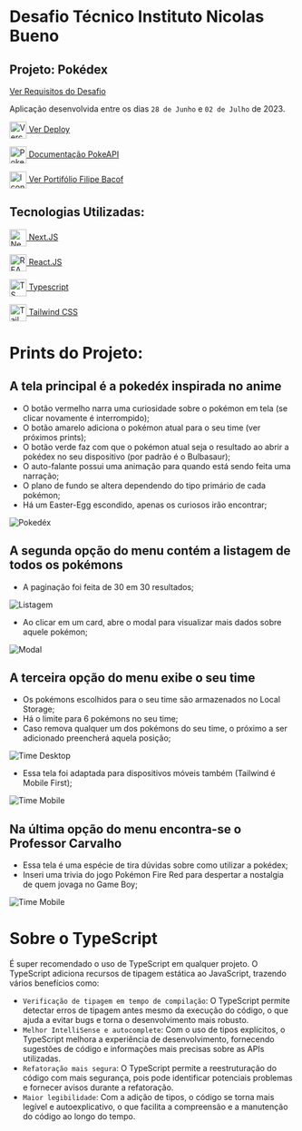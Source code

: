# Desafio Técnico Instituto Nicolas Bueno

## Projeto: Pokédex
[Ver Requisitos do Desafio](https://github.com/Filipe-Bacof/pokedex-inb/blob/master/DESAFIO.md)

Aplicação desenvolvida entre os dias `28 de Junho` e `02 de Julho` de 2023.

[<img alt="Vercel" height="30" width="30" align="center" src="https://assets.vercel.com/image/upload/front/favicon/vercel/180x180.png" /> Ver Deploy](https://pokedex-bacof.vercel.app)

[<img alt="Pokebola" height="30" width="30" align="center" src="https://www.freeiconspng.com/thumbs/pokeball-icon/pokeball-icon-23.png" /> Documentação PokeAPI](https://pokeapi.co/docs/v2)

[<img alt="Icon Portifolio" height="30" width="30" align="center" src="https://raw.githubusercontent.com/Filipe-Bacof/next-portifolio/master/src/app/icon.png?token=GHSAT0AAAAAACEFKL4EF4RR337K4B3S6SFOZFBRRJQ" /> Ver Portifólio Filipe Bacof](https://portifolio-filipe-bacof.vercel.app/)

## Tecnologias Utilizadas:
[<img alt="NextJS" height="30" width="30" align="center" src="https://dinhanhthi.com/img/header/nextjs.png" /> Next.JS](https://nextjs.org)

[<img alt="REACT.JS" height="30" width="30" align="center" src="https://upload.wikimedia.org/wikipedia/commons/thumb/a/a7/React-icon.svg/1200px-React-icon.svg.png" /> React.JS](https://react.dev)

[<img alt="TS" height="30" width="30" align="center" src="https://upload.wikimedia.org/wikipedia/commons/thumb/4/4c/Typescript_logo_2020.svg/2048px-Typescript_logo_2020.svg.png" /> Typescript](https://www.typescriptlang.org)

[<img alt="TailwindCSS" height="30" width="30" align="center" src="https://upload.wikimedia.org/wikipedia/commons/thumb/d/d5/Tailwind_CSS_Logo.svg/2048px-Tailwind_CSS_Logo.svg.png" /> Tailwind CSS](https://tailwindcss.com)

# Prints do Projeto:
## A tela principal é a pokedéx inspirada no anime
- O botão vermelho narra uma curiosidade sobre o pokémon em tela (se clicar novamente é interrompido);
- O botão amarelo adiciona o pokémon atual para o seu time (ver próximos prints);
- O botão verde faz com que o pokémon atual seja o resultado ao abrir a pokédex no seu dispositivo (por padrão é o Bulbasaur);
- O auto-falante possui uma animação para quando está sendo feita uma narração;
- O plano de fundo se altera dependendo do tipo primário de cada pokémon;
- Há um Easter-Egg escondido, apenas os curiosos irão encontrar;

<img alt="Pokedéx" align="center" src="./prints/print1.png" />

## A segunda opção do menu contém a listagem de todos os pokémons
- A paginação foi feita de 30 em 30 resultados;

<img alt="Listagem" align="center" src="./prints/print2.png" />

- Ao clicar em um card, abre o modal para visualizar mais dados sobre aquele pokémon;

<img alt="Modal" align="center" src="./prints/print3.png" />

## A terceira opção do menu exibe o seu time
- Os pokémons escolhidos para o seu time são armazenados no Local Storage;
- Há o limite para 6 pokémons no seu time;
- Caso remova qualquer um dos pokémons do seu time, o próximo a ser adicionado preencherá aquela posição;

<img alt="Time Desktop" align="center" src="./prints/print5.png" />

- Essa tela foi adaptada para dispositivos móveis também (Tailwind é Mobile First);

<img alt="Time Mobile" align="center" src="./prints/print4.png" />

## Na última opção do menu encontra-se o Professor Carvalho
- Essa tela é uma espécie de tira dúvidas sobre como utilizar a pokédex;
- Inseri uma trivia do jogo Pokémon Fire Red para despertar a nostalgia de quem jovaga no Game Boy;

<img alt="Time Mobile" align="center" src="./prints/print6.png" />

# Sobre o TypeScript
É super recomendado o uso de TypeScript em qualquer projeto. O TypeScript adiciona recursos de tipagem estática ao JavaScript, trazendo vários benefícios como:
- `Verificação de tipagem em tempo de compilação`: O TypeScript permite detectar erros de tipagem antes mesmo da execução do código, o que ajuda a evitar bugs e torna o desenvolvimento mais robusto.
- `Melhor IntelliSense e autocomplete`: Com o uso de tipos explícitos, o TypeScript melhora a experiência de desenvolvimento, fornecendo sugestões de código e informações mais precisas sobre as APIs utilizadas.
- `Refatoração mais segura`: O TypeScript permite a reestruturação do código com mais segurança, pois pode identificar potenciais problemas e fornecer avisos durante a refatoração.
- `Maior legibilidade`: Com a adição de tipos, o código se torna mais legível e autoexplicativo, o que facilita a compreensão e a manutenção do código ao longo do tempo.
